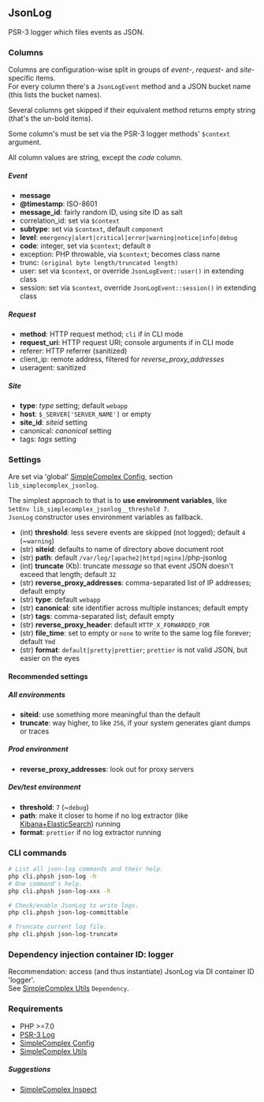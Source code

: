 ## JsonLog ##

PSR-3 logger which files events as JSON.


### Columns ###

Columns are configuration-wise split in groups of _event_-, _request_- and _site_-specific items.  
For every column there's a ```JsonLogEvent``` method and a JSON bucket name (this lists the bucket names).

Several columns get skipped if their equivalent method returns empty string (that's the un-bold items).

Some column's must be set via the PSR-3 logger methods' ```$context``` argument.

All column values are string, except the _code_ column.

##### Event #####
- **message**
- **@timestamp**: ISO-8601
- **message_id**: fairly random ID, using site ID as salt
- correlation_id: set via ```$context```
- **subtype**: set via ```$context```, default ```component```
- **level**: ```emergency|alert|critical|error|warning|notice|info|debug```
- **code**: integer, set via ```$context```; default ```0```
- exception: PHP throwable, via ```$context```; becomes class name
- trunc: ```(original byte length/truncated length)```
- user: set via ```$context```, or override ```JsonLogEvent::user()``` in extending class
- session: set via ```$context```, override ```JsonLogEvent::session()``` in extending class

##### Request #####

- **method**: HTTP request method; ```cli``` if in CLI mode
- **request_uri**: HTTP request URI; console arguments if in CLI mode
- referer: HTTP referrer (sanitized)
- client_ip: remote address, filtered for _reverse_proxy_addresses_
- useragent: sanitized

##### Site #####

- **type**: _type_ setting; default ```webapp```
- **host**: ```$_SERVER['SERVER_NAME']``` or empty
- **site_id**: _siteid_ setting
- canonical: _canonical_ setting
- tags:  _tags_ setting

### Settings ###

Are set via 'global' [SimpleComplex Config](https://github.com/simplecomplex/php-config),
section ```lib_simplecomplex_jsonlog```.

The simplest approach to that is to **use environment variables**, like  
```SetEnv lib_simplecomplex_jsonlog__threshold 7```.  
```JsonLog``` constructor uses environment variables as fallback.

- (int) **threshold**: less severe events are skipped (not logged); default ```4``` (~```warning```)
- (str) **siteid**: defaults to name of directory above document root
- (str) **path**: default ```/var/log/[apache2|httpd|nginx]```/php-jsonlog
- (int) **truncate** (Kb): truncate _message_ so that event JSON doesn't exceed that length; default ```32```
- (str) **reverse_proxy_addresses**: comma-separated list of IP addresses; default empty
- (str) **type**: default ```webapp```
- (str) **canonical**: site identifier across multiple instances; default empty
- (str) **tags**: comma-separated list; default empty
- (str) **reverse_proxy_header**: default ```HTTP_X_FORWARDED_FOR```
- (str) **file_time**: set to empty or ```none``` to write to the same log file forever; default ```Ymd```
- (str) **format**: ```default|pretty|prettier```; ```prettier``` is not valid JSON, but easier on the eyes

#### Recommended settings ####

##### All environments #####

- **siteid**: use something more meaningful than the default
- **truncate**: way higher, to like ```256```, if your system generates giant dumps or traces

##### Prod environment #####

- **reverse_proxy_addresses**: look out for proxy servers

##### Dev/test environment #####

- **threshold**: ```7``` (~```debug```)
- **path**: make it closer to home if no log extractor (like [Kibana+ElasticSearch](https://www.elastic.co)) running
- **format**: ```prettier``` if no log extractor running


### CLI commands ###

```bash
# List all json-log commands and their help.
php cli.phpsh json-log -h
# One command's help.
php cli.phpsh json-log-xxx -h

# Check/enable JsonLog to write logs.
php cli.phpsh json-log-committable

# Truncate current log file.
php cli.phpsh json-log-truncate
```

### Dependency injection container ID: logger ###

Recommendation: access (and thus instantiate) JsonLog via DI container ID 'logger'.  
See [SimpleComplex Utils](https://github.com/simplecomplex/php-utils) ``` Dependency ```.

### Requirements ###

- PHP >=7.0
- [PSR-3 Log](https://github.com/php-fig/log)
- [SimpleComplex Config](https://github.com/simplecomplex/php-config)
- [SimpleComplex Utils](https://github.com/simplecomplex/php-utils)

##### Suggestions #####

- [SimpleComplex Inspect](https://github.com/simplecomplex/inspect)